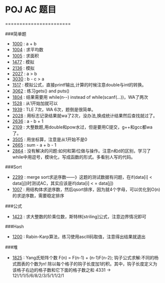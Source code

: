 # POJ AC 题目
=======================

###简单题
* [1000](1000.cpp) : a + b
* [1004](1004.cpp) : 求平均数
* [1005](1005.cpp) : 求面积
* [1477](1477.cpp) : 模拟
* [2136](2136.cpp) : 模拟
* [2027](2027.cpp) : a > b
* [3030](3030.cpp) : b - c > a
* [1517](1517.cpp) : 模拟公式，直接printf输出,计算的时候注意double与int的转换。
* [3062](3062.cpp) : 练习gets() and puts()
* [1804](1804.cpp) : 结果需要用 while(n--) instead of while(scanf(...))，WA了两次  
* [1528](1528.cpp) : 从1开始加就可以
* [1939](1939.cpp) : TLE 7次，WA 6次，题倒是很简单。
* [2028](2028.cpp) : 用标志记录结果就wa了2次，没办法,换成统计结果然后查找就过了。
* [2636](2636.cpp) : a - b + 1
* [2109](2109.cpp) : 大整数题,用double和pow水过，但是要用C提交，g++和gcc都wa了。
* [3505](3505.cpp) : 用坐标算，注意是从1开始不是0
* [2665](2665.cpp) : sum - a + b - 1
* [2864](2864.cpp) : 没有解决的问题:如何和第i位做与操作。注意n和d的区别，学习了while中用逗号，模块化，写成函数的形式。多看别人写的代码。

###Sort
* [2299](2299.cpp) : merge sort求逆序数——》这题的测试数据有问题，在if(data[i] < data[j])时测试AC，其实应该是if(data[i] < =  data[j])
* [1007](1007.cpp) : 用结构体求逆序数，然后qsort排序，因为就4个字母，可以优化到O(n)的求逆序数，需要稳定排序

###公式
* [1423](1423.cpp) : 求大整数的阶乘位数，斯特林[striling]公式，注意边界情况即可

###Hash
* [1200](1200.cpp) : Rabin-Karp算法，练习使用asclll码取值，注意得出结果就退出

###堆
* [1825](1825) : Yang氏矩阵个数 F(n) = F(n-1) + (n-1)F(n-2); 
                 钩子公式求解:不同的杨式图表的个数为n! 除以每个格子的钩子长度加1的积。其中，钩子长度定义为该格子右边的格子数和它下面的格子数之和
                 4331 -> 12!/1/1/5/6/8/2/3/5/1/1/2/1


